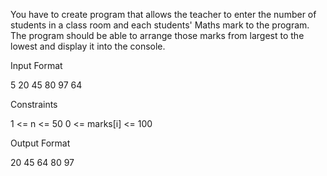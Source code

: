 You have to create program that allows the teacher to enter the number of students in a class room and each students' Maths mark to the program. The program should be able to arrange those marks from largest to the lowest and display it into the console.

Input Format

5
20 45 80 97 64

Constraints

1 <= n <= 50
0 <= marks[i] <= 100

Output Format

20 45 64 80 97